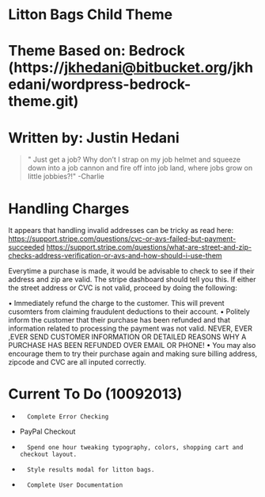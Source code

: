 
#		Litton Bags Child Theme
#		Theme Based on: Bedrock (https://jkhedani@bitbucket.org/jkhedani/wordpress-bedrock-theme.git)
#		Written by: Justin Hedani

> " Just get a job? Why don’t I strap on my job helmet and squeeze down into a job cannon and fire off into job land, where jobs grow on little jobbies?!" -Charlie


Handling Charges
================

It appears that handling invalid addresses can be tricky as read here:
https://support.stripe.com/questions/cvc-or-avs-failed-but-payment-succeeded
https://support.stripe.com/questions/what-are-street-and-zip-checks-address-verification-or-avs-and-how-should-i-use-them

Everytime a purchase is made, it would be advisable to check to see if their address and zip are valid. The stripe dashboard
should tell you this. If either the street address or CVC is not valid, proceed by doing the following:

•		Immediately refund the charge to the customer. This will prevent cusomters from claiming fraudulent deductions to their account.
•		Politely inform the customer that their purchase has been refunded and that information related to processing the payment was not valid.
		NEVER, EVER ,EVER SEND CUSTOMER INFORMATION OR DETAILED REASONS WHY A PURCHASE HAS BEEN REFUNDED OVER EMAIL OR PHONE!
•		You may also encourage them to try their purchase again and making sure billing address, zipcode and CVC are all inputed correctly.


Current To Do (10092013)
========================

+		Complete Error Checking
+ 	PayPal Checkout
+		Spend one hour tweaking typography, colors, shopping cart and checkout layout.
+		Style results modal for litton bags.
+		Complete User Documentation